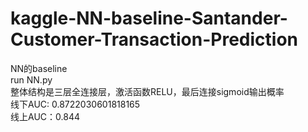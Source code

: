 # kaggle-NN-baseline-Santander-Customer-Transaction-Prediction
NN的baseline  
run NN.py  
整体结构是三层全连接层，激活函数RELU，最后连接sigmoid输出概率  
线下AUC: 0.8722030601818165  
线上AUC：0.844  
